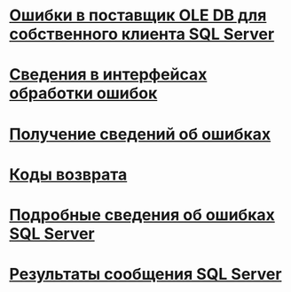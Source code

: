 
# [Ошибки в поставщик OLE DB для собственного клиента SQL Server](errors.md)

# [Сведения в интерфейсах обработки ошибок](information-in-error-interfaces.md)
# [Получение сведений об ошибках](retrieving-error-information.md)
# [Коды возврата](return-codes.md)
# [Подробные сведения об ошибках SQL Server](sql-server-error-detail.md)
# [Результаты сообщения SQL Server](sql-server-message-results.md)
